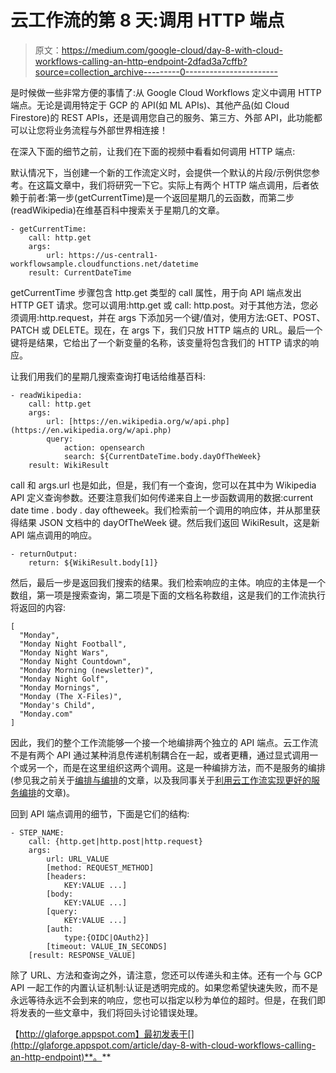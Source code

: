 # 云工作流的第 8 天:调用 HTTP 端点

> 原文：<https://medium.com/google-cloud/day-8-with-cloud-workflows-calling-an-http-endpoint-2dfad3a7cffb?source=collection_archive---------0----------------------->

是时候做一些非常方便的事情了:从 Google Cloud Workflows 定义中调用 HTTP 端点。无论是调用特定于 GCP 的 API(如 ML APIs)、其他产品(如 Cloud Firestore)的 REST APIs，还是调用您自己的服务、第三方、外部 API，此功能都可以让您将业务流程与外部世界相连接！

在深入下面的细节之前，让我们在下面的视频中看看如何调用 HTTP 端点:

默认情况下，当创建一个新的工作流定义时，会提供一个默认的片段/示例供您参考。在这篇文章中，我们将研究一下它。实际上有两个 HTTP 端点调用，后者依赖于前者:第一步(getCurrentTime)是一个返回星期几的云函数，而第二步(readWikipedia)在维基百科中搜索关于星期几的文章。

```
- getCurrentTime:
    call: http.get
    args:
        url: https://us-central1-workflowsample.cloudfunctions.net/datetime
    result: CurrentDateTime
```

getCurrentTime 步骤包含 http.get 类型的 call 属性，用于向 API 端点发出 HTTP GET 请求。您可以调用:http.get 或 call: http.post。对于其他方法，您必须调用:http.request，并在 args 下添加另一个键/值对，使用方法:GET、POST、PATCH 或 DELETE。现在，在 args 下，我们只放 HTTP 端点的 URL。最后一个键将是结果，它给出了一个新变量的名称，该变量将包含我们的 HTTP 请求的响应。

让我们用我们的星期几搜索查询打电话给维基百科:

```
- readWikipedia:
    call: http.get
    args:
        url: [https://en.wikipedia.org/w/api.php](https://en.wikipedia.org/w/api.php)
        query:
            action: opensearch
            search: ${CurrentDateTime.body.dayOfTheWeek}
    result: WikiResult
```

call 和 args.url 也是如此，但是，我们有一个查询，您可以在其中为 Wikipedia API 定义查询参数。还要注意我们如何传递来自上一步函数调用的数据:current date time . body . day oftheweek。我们检索前一个调用的响应体，并从那里获得结果 JSON 文档中的 dayOfTheWeek 键。然后我们返回 WikiResult，这是新 API 端点调用的响应。

```
- returnOutput:
    return: ${WikiResult.body[1]}
```

然后，最后一步是返回我们搜索的结果。我们检索响应的主体。响应的主体是一个数组，第一项是搜索查询，第二项是下面的文档名称数组，这是我们的工作流执行将返回的内容:

```
[
  "Monday",
  "Monday Night Football",
  "Monday Night Wars",
  "Monday Night Countdown",
  "Monday Morning (newsletter)",
  "Monday Night Golf",
  "Monday Mornings",
  "Monday (The X-Files)",
  "Monday's Child",
  "Monday.com"
]
```

因此，我们的整个工作流能够一个接一个地编排两个独立的 API 端点。云工作流不是有两个 API 通过某种消息传递机制耦合在一起，或者更糟，通过显式调用一个或另一个，而是在这里组织这两个调用。这是一种编排方法，而不是服务的编排(参见我之前关于[编排与编排](https://glaforge.appspot.com/article/orchestrating-microservices-with-cloud-workflows)的文章，以及我同事关于[利用云工作流实现更好的服务编排](https://cloud.google.com/blog/topics/developers-practitioners/better-service-orchestration-workflows)的文章)。

回到 API 端点调用的细节，下面是它们的结构:

```
- STEP_NAME:
    call: {http.get|http.post|http.request}
    args:
        url: URL_VALUE
        [method: REQUEST_METHOD]
        [headers:
            KEY:VALUE ...]
        [body:
            KEY:VALUE ...]
        [query:
            KEY:VALUE ...]
        [auth:
            type:{OIDC|OAuth2}]
        [timeout: VALUE_IN_SECONDS]
    [result: RESPONSE_VALUE]
```

除了 URL、方法和查询之外，请注意，您还可以传递头和主体。还有一个与 GCP API 一起工作的内置认证机制:认证是透明完成的。如果您希望快速失败，而不是永远等待永远不会到来的响应，您也可以指定以秒为单位的超时。但是，在我们即将发表的一些文章中，我们将回头讨论错误处理。

【http://glaforge.appspot.com】最初发表于[](http://glaforge.appspot.com/article/day-8-with-cloud-workflows-calling-an-http-endpoint)**。**
